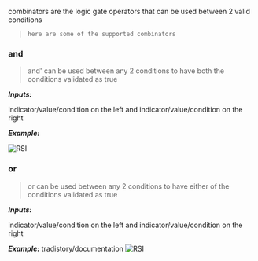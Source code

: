 

combinators are the logic gate operators that can be used between 2 valid conditions

 > `here are some of the supported combinators`

### and
> and' can be used between any 2 conditions to have both the conditions validated as true

***Inputs:***

indicator/value/condition on the left and indicator/value/condition on the right

***Example:***


![RSI](https://raw.githubusercontent.com/tradistory/documentation/main/assets/gifs/close_lowethan_MA200_AND_RSI_lowethan_Number30.gif)

### or
> or can be used between any 2 conditions to have either of the conditions validated as true

***Inputs:***

indicator/value/condition on the left and indicator/value/condition on the right

***Example:***
tradistory/documentation
![RSI](https://raw.githubusercontent.com/tradistory/documentation/main/assets/gifs/close_lowethan_MA200_AND_RSI_lowethan_Number30.gif)
